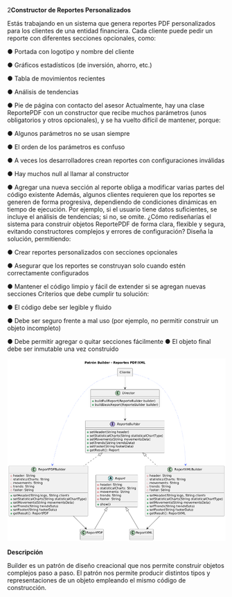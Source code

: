 2**Constructor de Reportes Personalizados**


Estás trabajando en un sistema que genera reportes PDF personalizados para los clientes de una entidad financiera.
Cada cliente puede pedir un reporte con diferentes secciones opcionales, como:

● Portada con logotipo y nombre del cliente

● Gráficos estadísticos (de inversión, ahorro, etc.)

● Tabla de movimientos recientes

● Análisis de tendencias

● Pie de página con contacto del asesor
Actualmente, hay una clase ReportePDF con un constructor que recibe muchos parámetros (unos obligatorios y otros opcionales), y se ha vuelto difícil de mantener, porque:

● Algunos parámetros no se usan siempre

● El orden de los parámetros es confuso

● A veces los desarrolladores crean reportes con configuraciones inválidas

● Hay muchos null al llamar al constructor

● Agregar una nueva sección al reporte obliga a modificar varias partes del código existente
Además, algunos clientes requieren que los reportes se generen de forma progresiva, dependiendo de condiciones dinámicas en tiempo de ejecución. Por ejemplo, si el usuario tiene datos suficientes, se incluye el análisis de tendencias; si no, se omite.
¿Cómo rediseñarías el sistema para construir objetos ReportePDF de forma clara, flexible y segura, evitando constructores complejos y errores de configuración?
Diseña la solución, permitiendo:

● Crear reportes personalizados con secciones opcionales

● Asegurar que los reportes se construyan solo cuando estén correctamente configurados

● Mantener el código limpio y fácil de extender si se agregan nuevas secciones
Criterios que debe cumplir tu solución:

● El código debe ser legible y fluido

● Debe ser seguro frente a mal uso (por ejemplo, no permitir construir un objeto incompleto)

● Debe permitir agregar o quitar secciones fácilmente
● El objeto final debe ser inmutable una vez construido

![image](./diagrama-clases.png)

**Descripción**

Builder es un patrón de diseño creacional que nos permite construir objetos complejos paso a paso. El patrón nos permite producir distintos tipos y representaciones de un objeto empleando el mismo código de construcción.